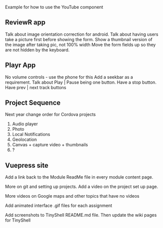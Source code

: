 Example for how to use the YouTube component

<YouTube 
  title="Name of Video"
  url="https://www.youtube.com/watch?v=KlXSNRswgBU"
/>

## ReviewR app

Talk about image orientation correction for android.
Talk about having users take a picture first before showing the form.
Show a thumbnail version of the image after taking pic, not 100% width
Move the form fields up so they are not hidden by the keyboard.

## Playr App

No volume controls - use the phone for this
Add a seekbar as a requirement.
Talk about Play | Pause being one button.
Have a stop button.
Have prev | next track buttons

## Project Sequence

Next year change order for Cordova projects

1. Audio player
2. Photo
3. Local Notifications
4. Geolocation
5. Canvas + capture video + thumbnails
6. ?

## Vuepress site

Add a link back to the Module ReadMe file in every module content page.

More on git and setting up projects. Add a video on the project set up page.

More videos on Google maps and other topics that have no videos

Add animated interface .gif files for each assignment

Add screenshots to TinyShell README.md file. Then update the wiki pages for TinyShell
